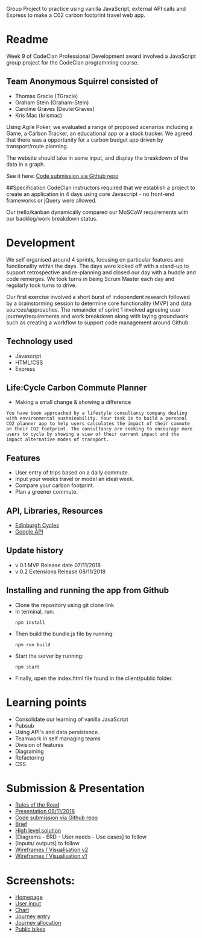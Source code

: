 Group Project to practice using vanilla JavaScript, external API calls and Express to make a C02 carbon footprint travel web app.

# Readme
Week 9 of CodeClan Professional Development award involved a JavaScript group project for the CodeClan programming course.

## Team Anonymous Squirrel consisted of
- Thomas Gracie (TGracie)
- Graham Stein (Graham-Stein)
- Caroline Graves (DeuterGraves)
- Kris Mac (krismac)

Using Agile Poker, we evaluated a range of proposed scenarios including a Game, a Carbon Tracker, an educational app or a stock tracker. We agreed that there was a opportunity for a carbon budget app driven by transport/route planning.

The website should take in some input, and display the breakdown of the data in a graph.

See it here: [Code submission via Github repo](https://github.com/krismac/CodeClan_w05_Project_AnimalShelter.git)

##Specification
CodeClan instructors required that we establish a project to create an application in 4 days using core Javascript - no front-end frameworks or jQuery were allowed.

Our trello/kanban dynamically compared our MoSCoW requirements with our backlog/work breakdown status.

# Development
We self organised around 4 sprints, focusing on particular features and functionality within the days. The days were kicked off with a stand-up to support retrospective and re-planning and closed our day with a huddle and code remerges. We took turns in being Scrum Master each day and regularly took turns to drive.

Our first exercise involved a short burst of independent research followed by a brainstorming session to determine core functionality (MVP) and data sources/approaches. The remainder of sprint 1 involved agreeing user journey/requirements and work breakdown along with laying groundwork such as creating a workflow to support code management around Github.

## Technology used
- Javascript
- HTML/CSS
- Express

## Life:Cycle Carbon Commute Planner
- Making a small change & showing a difference

```
You have been approached by a lifestyle consultancy company dealing with environmental sustainability. Your task is to build a personal CO2 planner app to help users calculates the impact of their commute on their CO2 footprint. The consultancy are seeking to encourage more users to cycle by showing a view of their current impact and the impact alternative modes of transport.
```

## Features
- User entry of trips based on a daily commute.
- Input your weeks travel or model an ideal week.
- Compare your carbon footprint.
- Plan a greener commute.

## API, Libraries, Resources
- [Edinburgh Cycles](https://edinburghcyclehire.com/)
- [Google API](https://developers.google.com/maps/documentation/)

## Update history
- v 0.1 MVP Release date 07/11/2018
- v 0.2 Extensions Release 08/11/2018

## Installing and running the app from Github
- Clone the repository using git clone link
- In terminal, run:
  ```
  npm install
  ```
- Then build the bundle.js file by running:
  ```
  npm run build
  ```
- Start the server by running:
  ```
  npm start
  ```
- Finally, open the index.html file found in the client/public folder.


# Learning points
- Consolidate our learning of vanilla JavaScript
- Pubsub
- Using API's and data persistence.
- Teamwork in self managing teams
- Division of features
- Diagraming
- Refactoring
- CSS

# Submission & Presentation
- [Rules of the Road](https://docs.google.com/document/d/1MD8Yi4hiPY5XFitAwXBfECcjO00kOQzaFoS4hIiFhRI/edit?usp=sharing)
- [Presentation 08/11/2018](https://drive.google.com/file/d/1ckq1W8vMnRr4k3CQm2Ua7lMgDQjh2V68/view?usp=sharing- )
- [Code submission via Github repo](https://github.com/krismac/CodeClan_w05_Project_AnimalShelter.git)
- [Brief](https://docs.google.com/document/d/1SrH_qbrjFJs-NlcG0mSpayMdGvdzKwPnmIJaqfUG0Kw/edit?usp=sharing)
- [High level solution](https://docs.google.com/document/d/1CwisGMDIbP_5MyM9EDXcB__jAVByUd8yYl9D9_rcqeY/edit?usp=sharing)
- [Diagrams - ERD - User needs - Use cases] to follow
- [Inputs/ outputs] to follow
- [Wireframes / Visualisation v2](https://docs.google.com/document/d/1qvQ9YpmcJtaMO4__kuJUxQGe89RP5qSnp6FLwJoEeSY/edit?usp=sharing)
- [Wireframes / Visualisation v1](https://docs.google.com/document/d/1drn5V93LyvT6_x6iKNzCFm-_3ed1WOx_jc0oy3n7qes/edit?usp=sharing)

# Screenshots:
- [Homepage](home.png)
- [User input](input.png)
- [Chart](chart.png)
- [Journey entry](route.png)
- [Journey allocation](allocate.png)
- [Public bikes](public.png)
